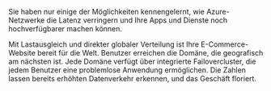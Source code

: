 Sie haben nur einige der Möglichkeiten kennengelernt, wie Azure-Netzwerke die Latenz verringern und Ihre Apps und Dienste noch hochverfügbarer machen können. 

Mit Lastausgleich und direkter globaler Verteilung ist Ihre E-Commerce-Website bereit für die Welt. Benutzer erreichen die Domäne, die geografisch am nächsten ist. Jede Domäne verfügt über integrierte Failovercluster, die jedem Benutzer eine problemlose Anwendung ermöglichen. Die Zahlen lassen bereits erhöhten Datenverkehr erkennen, und das Geschäft floriert.
